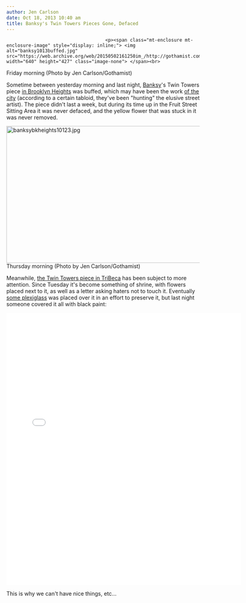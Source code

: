 ```yaml
---
author: Jen Carlson
date: Oct 18, 2013 10:40 am
title: Banksy's Twin Towers Pieces Gone, Defaced
---
```


	
										<p><span class="mt-enclosure mt-enclosure-image" style="display: inline;"> <img alt="banksy1013buffed.jpg" src="https://web.archive.org/web/20150502161250im_/http://gothamist.com/attachments/arts_jen/banksy1013buffed.jpg" width="640" height="427" class="image-none"> </span><br>
<span class="photo_caption">Friday morning (Photo by Jen Carlson/Gothamist)</span></p>

<p>Sometime between yesterday morning and last night, <a href="https://web.archive.org/web/20150502161250/http://gothamist.com/tags/banksy">Banksy</a>&apos;s Twin Towers piece <a href="https://web.archive.org/web/20150502161250/http://gothamist.com/2013/10/15/theres_a_2nd_911_tribute_from_banks.php#photo-1">in Brooklyn Heights</a> was buffed, which may have been the work <a href="https://web.archive.org/web/20150502161250/http://gothamist.com/2013/10/17/nypd_intent_on_bringing_banksy_to_j.php">of the city</a> (according to a certain tabloid, they&apos;ve been &quot;hunting&quot; the elusive street artist). The piece didn&apos;t last a week, but during its time up in the Fruit Street Sitting Area it was never defaced, and the yellow flower that was stuck in it was never removed. </p>

<p><span class="mt-enclosure mt-enclosure-image" style="display: inline;"> <img alt="banksybkheights10123.jpg" src="https://web.archive.org/web/20150502161250im_/http://gothamist.com/attachments/arts_jen/banksybkheights10123.jpg" width="640" height="357" class="image-none"> </span><br>
<span class="photo_caption">Thursday morning (Photo by Jen Carlson/Gothamist)</span></p>

<p>Meanwhile, <a href="https://web.archive.org/web/20150502161250/http://gothamist.com/2013/10/15/banksy_puts_up_tribute_to_twin_towe.php#photo-1">the Twin Towers piece in TriBeca</a> has been subject to more attention. Since Tuesday it&apos;s become something of shrine, with flowers placed next to it, as well as a letter asking haters not to touch it. Eventually <a href="https://web.archive.org/web/20150502161250/https://twitter.com/tribecacitizen/status/390853341867040768">some plexiglass</a> was placed over it in an effort to preserve it, but last night someone covered it all with black paint: </p>

<center><iframe src="//web.archive.org/web/20150502161250if_/http://instagram.com/p/fm8-iFj4ex/embed/" width="612" height="710" frameborder="0" scrolling="no" allowtransparency="true"></iframe></center>

<p>This is why we can&apos;t have nice things, etc...</p>					
										
									
				